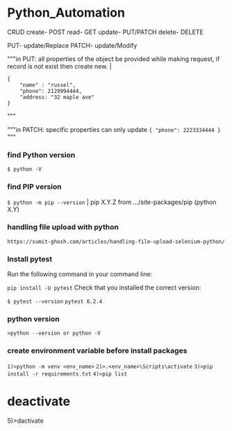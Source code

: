 # Python_Automation
CRUD
create- POST
read- GET
update- PUT/PATCH
delete- DELETE

PUT- update/Replace
PATCH- update/Modify

"""in PUT: all properties of the object be provided while making request, if record is not exist then create new. |
```text
{
    "name" : "russel",
    "phone": 2129994444,
    "address: "32 maple ave"
}
```

"""

"""in PATCH: specific properties can only update
`{
    "phone": 2223334444
}`
"""

### find Python version
`$ python -V`

### find PIP version
`$ python -m pip --version` | pip X.Y.Z from .../site-packages/pip (python X.Y)

### handling file upload with python
`https://sumit-ghosh.com/articles/handling-file-upload-selenium-python/`

### Install pytest
Run the following command in your command line:

`pip install -U pytest`
Check that you installed the correct version:

`$ pytest --version`
`pytest 6.2.4`

### python version
`>python --version or python -V`

### create environment variable before install packages
`1)>python -m venv <env_name>`
`2)>.<env_name>\Scripts\activate`
`3)>pip install -r requirements.txt`
`4)>pip list`

# deactivate
5)>dactivate




